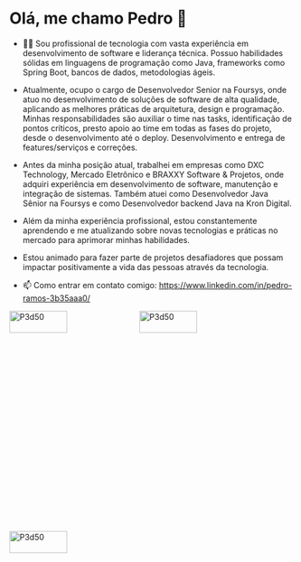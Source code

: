 # Olá, me chamo Pedro 👋

  - :man_technologist: Sou profissional de tecnologia com vasta experiência em desenvolvimento de software e liderança técnica. Possuo habilidades sólidas em linguagens de programação como Java, frameworks como Spring Boot, bancos de dados, metodologias ágeis.

  - Atualmente, ocupo o cargo de Desenvolvedor Senior na Foursys, onde atuo no desenvolvimento de soluções de software de alta qualidade, aplicando as melhores práticas de arquitetura, design e programação. Minhas responsabilidades são auxiliar o time nas tasks, identificação de pontos críticos, presto apoio ao time em todas as fases do projeto, desde o desenvolvimento até o deploy. Desenvolvimento e entrega de features/serviços e correções.

  - Antes da minha posição atual, trabalhei em empresas como DXC Technology, Mercado Eletrônico e BRAXXY Software & Projetos, onde adquiri experiência em desenvolvimento de software, manutenção e integração de sistemas. Também atuei como Desenvolvedor Java Sênior na Foursys e como Desenvolvedor backend Java na Kron Digital.

  - Além da minha experiência profissional, estou constantemente aprendendo e me atualizando sobre novas tecnologias e práticas no mercado para aprimorar minhas habilidades.

- Estou animado para fazer parte de projetos desafiadores que possam impactar positivamente a vida das pessoas através da tecnologia.

- 📫 Como entrar em contato comigo: https://www.linkedin.com/in/pedro-ramos-3b35aaa0/
<img align="left" src="https://github-readme-stats.vercel.app/api?username=P3d50&show_icons=true&locale=en" alt="P3d50" width="45%" height="10%"/>
<img align="center" src="https://github-readme-streak-stats.herokuapp.com/?user=P3d50&" alt="P3d50" width="45%" height="10%"/>
<img align="left" src="https://github-readme-stats.vercel.app/api/top-langs?username=P3d50&show_icons=true&locale=en&layout=compact" alt="P3d50" width="45%" height="10%"/>

